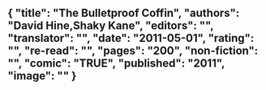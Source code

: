 {
 "title": "The Bulletproof Coffin",
 "authors": "David Hine,Shaky Kane",
 "editors": "",
 "translator": "",
 "date": "2011-05-01",
 "rating": "",
 "re-read": "",
 "pages": "200",
 "non-fiction": "",
 "comic": "TRUE",
 "published": "2011",
 "image": ""
}
---

